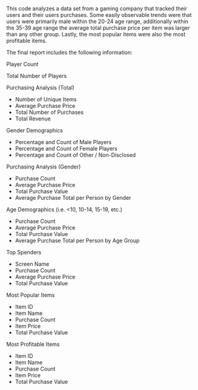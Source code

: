 # 

This code analyzes a data set from a gaming company that tracked their users and their users purchases. Some easily observable trends were that users were primarily male within the 20-24 age range, additionally within the 35-39 age range the average total purchase price per item was larger than any other group. Lastly, the most popular items were also the most profitable items. 

The final report includes the following information:

Player Count

Total Number of Players

Purchasing Analysis (Total)
<ul>
<li>Number of Unique Items</li>
<li>Average Purchase Price</li>
<li>Total Number of Purchases</li>
<li>Total Revenue</li>
</ul>

Gender Demographics
<ul>
<li>Percentage and Count of Male Players</li>
<li>Percentage and Count of Female Players</li>
<li>Percentage and Count of Other / Non-Disclosed</li>
</ul>

Purchasing Analysis (Gender)
<ul>
<li>Purchase Count</li>
<li>Average Purchase Price</li>
<li>Total Purchase Value</li>
<li>Average Purchase Total per Person by Gender</li>
</ul>

Age Demographics
(i.e. <10, 10-14, 15-19, etc.)
<ul>
<li>Purchase Count</li>
<li>Average Purchase Price</li>
<li>Total Purchase Value</li>
<li>Average Purchase Total per Person by Age Group</li>
</ul>

Top Spenders
<ul>
<li>Screen Name</li>
<li>Purchase Count</li>
<li>Average Purchase Price</li>
<li>Total Purchase Value</li>
</ul>

Most Popular Items
<ul>
<li>Item ID</li>
<li>Item Name</li>
<li>Purchase Count</li>
<li>Item Price</li>
<li>Total Purchase Value</li>
</ul>

Most Profitable Items
<ul>
<li>Item ID</li>
<li>Item Name</li>
<li>Purchase Count</li>
<li>Item Price</li>
<li>Total Purchase Value</li>
</ul>




